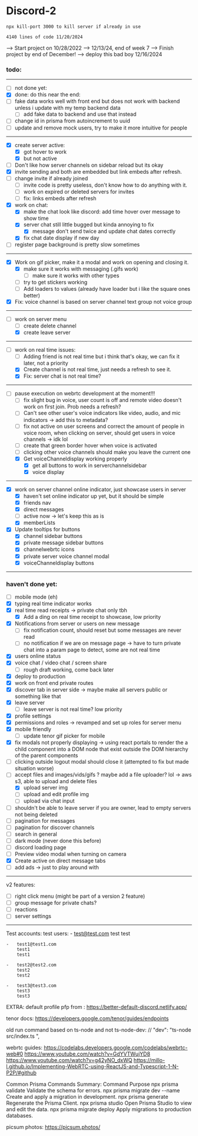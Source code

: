# Discord-2
    npx kill-port 3000 to kill server if already in use

    4140 lines of code 11/20/2024

--> Start project on 10/28/2022
--> 12/13/24, end of week 7
--> Finish project by end of December!
--> deploy this bad boy 12/16/2024

### todo: 
---
- [ ] not done yet:
- [x] done: 
do this near the end:
- [ ] fake data works well with front end but does not work with backend unless i update with my temp backend data
    - [ ] add fake data to backend and use that instead
- [ ] change id in prisma from autoincrement to uuid
- [ ] update and remove mock users, try to make it more intuitive for people
---



- [x] create server active: 
    - [x] got hover to work 
    - [x] but not active
- [ ] Don't like how server channels on sidebar reload but its okay
- [x] invite sending and both are embedded but link embeds after refresh.
- [ ] change invite if already joined
    - [ ] invite code is pretty useless, don't know how to do anything with it.
    - [ ] work on expired or deleted servers for invites
    - [ ] fix: links embeds after refresh 

- [x] work on chat:
    - [x] make the chat look like discord: add time hover over message to show time
    - [x] server chat still little bugged but kinda annoying to fix 
        - [x] message don't send twice and update chat dates correctly
    - [x] fix chat date display if new day
- [ ] register page background is pretty slow sometimes
---

- [x] Work on gif picker, make it a modal and work on opening and closing it. 
    - [x] make sure it works with messaging (.gifs work)
        - [ ] make sure it works with other types
    - [ ] try to get stickers working
    - [ ] Add loaders to values (already have loader but i like the square ones better)
- [x] Fix: voice channel is based on server channel text group not voice group
---

- [ ] work on server menu
    - [ ] create delete channel 
    - [x] create leave server
---

- [ ] work  on real time issues: 
    - [ ] Adding friend is not real time but i think that's okay, we can fix it later, not a priority 
    - [x] Create channel is not real time, just needs a refresh
    to see it.
    - [x] Fix: server chat is not real time?
---

- [ ] pause execution on webrtc development at the moment!!!
    - [ ] fix slight bug in voice, user count is off and remote video doesn't work on first join. Prob needs a refresh?
    - [ ] Can't see other user's voice indicators like video, audio, and mic indicators -> add this to metadata?
    - [ ] fix not active on user screens and correct the amount of people in voice room, when clicking on server, should get users in voice channels -> idk lol 
    - [ ] create that green border hover when voice is activated
    - [ ] clicking other voice channels should make you leave the current one
    - [x] Get voiceChanneldisplay working properly
        - [x] get all buttons to work in serverchannelsidebar 
        - [x] voice display
---

- [x] work on server channel online indicator, just showcase users in server
    - [x] haven't set online indicator up yet, but it should be simple
    - [x] friends nav
    - [x] direct messages 
    - [ ] active now -> let's keep this as is
    - [x] memberLists
- [x] Update tooltips for buttons 
    - [x] channel sidebar buttons
    - [x] private message sidebar buttons   
    - [x] channelwebrtc icons
    - [x] private server voice channel modal
    - [x] voiceChanneldisplay buttons
---
### haven't done yet:
- [ ]  mobile mode (eh)
- [x]  typing real time indicator works
- [x]  real time read receipts -> private chat only tbh
    - [x] Add a ding on real time receipt to showcase, low priority
- [x]  Notifications from server or users on new message
    - [ ] fix notification count, should reset but some messages are never read
    - [ ] no notification if we are on message page -> have to turn private chat into a param page to detect, some are not real time
- [x]  users online status
- [x]  voice chat / video chat / screen share
    - [ ] rough draft working, come back later
- [x] deploy to production
- [x] work on front end private routes
- [x]  discover tab in server side -> maybe make all servers public or something like that
- [x] leave server 
    - [ ]  leave server is not real time? low priority
- [x] profile settings
- [x]  permissions and roles -> revamped and set up roles for server menu
- [x] mobile friendly
    - [ ] update tenor gif picker for mobile
- [x] fix modals not properly displaying -> using react portals to render the a child component into a DOM node that exist outside the DOM hierarchy of the parent components
- [ ] clicking outside logout modal should close it (attempted to fix but made situation worse)
- [ ] accept files and images/vids/gifs ? maybe add a file uploader? lol -> aws s3, able to upload and delete files
    - [x] upload server img
    - [ ] upload and edit profile img
    - [ ] upload via chat input
- [ ] shouldn't be able to leave server if you are owner, lead to empty servers not being deleted
- [ ] pagination for messages
- [ ] pagination for discover channels
- [ ] search in general
- [ ]  dark mode (never done this before)
- [ ]  discord loading page
- [ ] Preview video modal when turning on camera
- [x] Create active on direct message tabs 
- [ ] add ads -> just to play around with
---
v2 features:
- [ ]  right click menu (might be part of a version 2 feature)
- [ ]  group message for private chats?
- [ ]  reactions
- [ ] server settings
---


Test accounts:
test users:
    -   test@test.com
        test
        test
        
    -   test1@test1.com
        test1
        test1

    -   test2@test2.com
        test2
        test2

    -   test3@test3.com
        test3
        test3


EXTRA:
default profile pfp from : https://better-default-discord.netlify.app/

tenor docs: https://developers.google.com/tenor/guides/endpoints

    
old run command based on ts-node and not ts-node-dev: // "dev": "ts-node src/index.ts ",

webrtc guides: 
https://codelabs.developers.google.com/codelabs/webrtc-web#0
https://www.youtube.com/watch?v=GdYVTWujYD8
https://www.youtube.com/watch?v=g42yNO_dxWQ
https://millo-l.github.io/Implementing-WebRTC-using-ReactJS-and-Typescript-1-N-P2P/#github

Common Prisma Commands Summary:
Command	Purpose
npx prisma validate	Validate the schema for errors.
npx prisma migrate dev --name	Create and apply a migration in development.
npx prisma generate	Regenerate the Prisma Client.
npx prisma studio	Open Prisma Studio to view and edit the data.
npx prisma migrate deploy	Apply migrations to production databases.

picsum photos: https://picsum.photos/